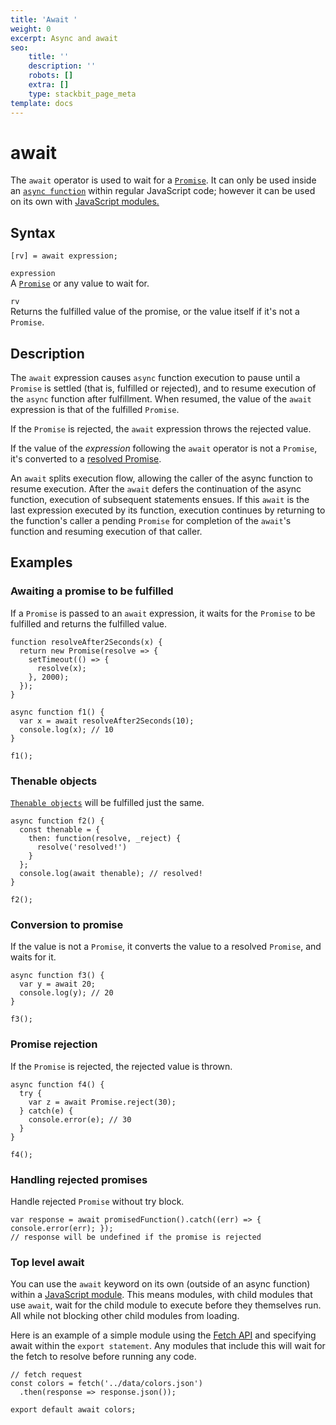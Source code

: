 ```yaml
---
title: 'Await '
weight: 0
excerpt: Async and await
seo:
    title: ''
    description: ''
    robots: []
    extra: []
    type: stackbit_page_meta
template: docs
---
```


# await

The `await` operator is used to wait for a [`Promise`](../global_objects/promise). It can only be used inside an [`async function`](../statements/async_function) within regular JavaScript code; however it can be used on its own with [JavaScript modules.](https://developer.mozilla.org/en-US/docs/Web/JavaScript/Guide/Modules)

## Syntax

    [rv] = await expression;

`expression`  
A [`Promise`](../global_objects/promise) or any value to wait for.

`rv`  
Returns the fulfilled value of the promise, or the value itself if it's not a `Promise`.

## Description

The `await` expression causes `async` function execution to pause until a `Promise` is settled (that is, fulfilled or rejected), and to resume execution of the `async` function after fulfillment. When resumed, the value of the `await` expression is that of the fulfilled `Promise`.

If the `Promise` is rejected, the `await` expression throws the rejected value.

If the value of the _expression_ following the `await` operator is not a `Promise`, it's converted to a [resolved Promise](../global_objects/promise/resolve).

An `await` splits execution flow, allowing the caller of the async function to resume execution. After the `await` defers the continuation of the async function, execution of subsequent statements ensues. If this `await` is the last expression executed by its function, execution continues by returning to the function's caller a pending `Promise` for completion of the `await`'s function and resuming execution of that caller.

## Examples

### Awaiting a promise to be fulfilled

If a `Promise` is passed to an `await` expression, it waits for the `Promise` to be fulfilled and returns the fulfilled value.

    function resolveAfter2Seconds(x) {
      return new Promise(resolve => {
        setTimeout(() => {
          resolve(x);
        }, 2000);
      });
    }

    async function f1() {
      var x = await resolveAfter2Seconds(10);
      console.log(x); // 10
    }

    f1();

### Thenable objects

[`Thenable objects`](../global_objects/promise/then) will be fulfilled just the same.

    async function f2() {
      const thenable = {
        then: function(resolve, _reject) {
          resolve('resolved!')
        }
      };
      console.log(await thenable); // resolved!
    }

    f2();

### Conversion to promise

If the value is not a `Promise`, it converts the value to a resolved `Promise`, and waits for it.

    async function f3() {
      var y = await 20;
      console.log(y); // 20
    }

    f3();

### Promise rejection

If the `Promise` is rejected, the rejected value is thrown.

    async function f4() {
      try {
        var z = await Promise.reject(30);
      } catch(e) {
        console.error(e); // 30
      }
    }

    f4();

### Handling rejected promises

Handle rejected `Promise` without try block.

    var response = await promisedFunction().catch((err) => { console.error(err); });
    // response will be undefined if the promise is rejected

### Top level await

You can use the `await` keyword on its own (outside of an async function) within a [JavaScript module](https://developer.mozilla.org/en-US/docs/Web/JavaScript/Guide/Modules). This means modules, with child modules that use `await`, wait for the child module to execute before they themselves run. All while not blocking other child modules from loading.

Here is an example of a simple module using the [Fetch API](https://developer.mozilla.org/en-US/docs/Web/API/Fetch_API) and specifying await within the `export statement`. Any modules that include this will wait for the fetch to resolve before running any code.

    // fetch request
    const colors = fetch('../data/colors.json')
      .then(response => response.json());

    export default await colors;
